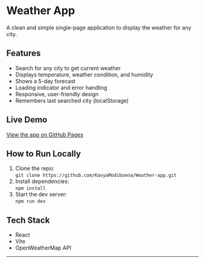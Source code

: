 # Weather App

A clean and simple single-page application to display the weather for any city.

## Features

- Search for any city to get current weather
- Displays temperature, weather condition, and humidity
- Shows a 5-day forecast
- Loading indicator and error handling
- Responsive, user-friendly design
- Remembers last searched city (localStorage)

## Live Demo

[View the app on GitHub Pages](https://KavyaModiboena.github.io/Weather-app)

## How to Run Locally

1. Clone the repo:  
   `git clone https://github.com/KavyaModiboena/Weather-app.git`
2. Install dependencies:  
   `npm install`
3. Start the dev server:  
   `npm run dev`

## Tech Stack

- React
- Vite
- OpenWeatherMap API

---


